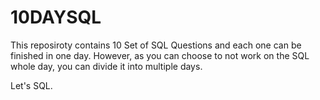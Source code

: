 # 10DAYSQL

This reposiroty contains 10 Set of SQL Questions and each one can be finished in one day. 
However, as you can choose to not work on the SQL whole day, you can divide it into multiple days.


Let's SQL.
